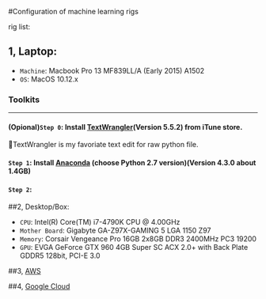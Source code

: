#Configuration of machine learning rigs

rig list:

## 1, Laptop: 
*   `Machine`: Macbook Pro 13 MF839LL/A (Early 2015) A1502 
*   `OS`: MacOS 10.12.x

###   Toolkits
---
#### (Opional)`Step 0`: Install [TextWrangler](https://itunes.apple.com/us/app/textwrangler/id404010395?mt=12)(Version 5.5.2) from iTune store.

  :see_no_evil:TextWrangler is my favoriate text edit for raw python file.
   
#### `Step 1`: Install [Anaconda](https://www.continuum.io/downloads) (choose Python 2.7 version)(Version 4.3.0 about 1.4GB)
#### `Step 2`:

##2, Desktop/Box: 
*   `CPU`: Intel(R) Core(TM) i7-4790K CPU @ 4.00GHz 
*   `Mother Board`: Gigabyte GA-Z97X-GAMING 5 LGA 1150 Z97
*   `Memory`: Corsair Vengeance Pro 16GB 2x8GB DDR3 2400MHz PC3 19200 
*   `GPU`: EVGA GeForce GTX 960 4GB Super SC ACX 2.0+ with Back Plate GDDR5 128bit, PCI-E 3.0

##3, [AWS](http://aws.amazon.com)


##4, [Google Cloud](http://cloud.google.com)

